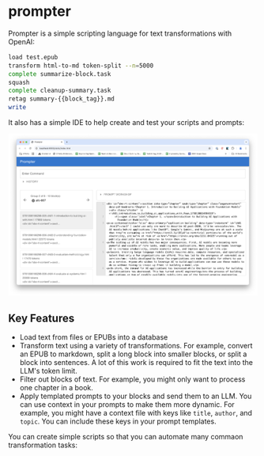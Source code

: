 # prompter

Prompter is a simple scripting language for text transformations with OpenAI:

```bash
load test.epub
transform html-to-md token-split --n=5000
complete summarize-block.task
squash
complete cleanup-summary.task
retag summary-{{block_tag}}.md
write
```

It also has a simple IDE to help create and test your scripts and prompts:

![Prompter](images/browser.png)

## Key Features

- Load text from files or EPUBs into a database
- Transform text using a variety of transformations. For example, convert an EPUB to markdown, split a long block into smaller blocks, or split a block into sentences. A lot of this work is required to fit the text into the LLM's token limit.
- Filter out blocks of text. For example, you might only want to process one chapter in a book.
- Apply templated prompts to your blocks and send them to an LLM. You can use context in your prompts to make them more dynamic. For example, you might have a context file with keys like `title`, `author`, and `topic`. You can include these keys in your prompt templates.

You can create simple scripts so that you can automate many commaon transformation tasks:
